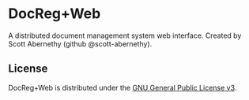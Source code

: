 # DocReg+Web

A distributed document management system web interface.
Created by Scott Abernethy (github @scott-abernethy).

## License

DocReg+Web is distributed under the [GNU General Public License v3](http://www.gnu.org/licenses/gpl-3.0.html).
